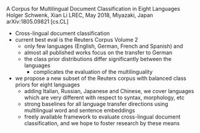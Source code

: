 A Corpus for Multilingual Document Classification in Eight Languages
Holger Schwenk, Xian Li
LREC, May 2018, Miyazaki, Japan arXiv:1805.09821 [cs.CL]

* Cross-lingual document classification
* current best eval is the Reuters Corpus Volume 2
  * only few languages (English, German, French and Spanish) and
  * almost all published works focus on the transfer to German
  * the class prior distributions differ significantly between the languages
    * complicates the evaluation of the multilinguality
* we propose a new subset of the Reuters corpus
  with balanced class priors for eight languages
  * adding Italian, Russian, Japanese and Chinese, we cover languages which are
    very different with respect to syntax, morphology, etc
  * strong baselines for all language transfer directions using multilingual
    word and sentence embeddings
  * freely available framework to evaluate cross-lingual document
    classification, and we hope to foster research by these means
